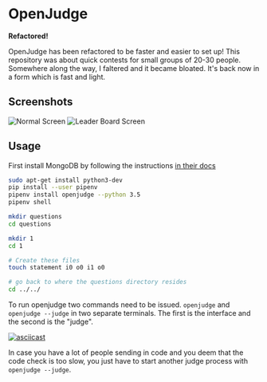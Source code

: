 OpenJudge
=========

**Refactored!**

OpenJudge has been refactored to be faster and easier to set up! This
repository was about quick contests for small groups of 20-30 people. Somewhere
along the way, I faltered and it became bloated. It's back now in a form which
is fast and light.

Screenshots
----------

![Normal Screen](https://raw.githubusercontent.com/theSage21/openJudge/master/screens/home.png)
![Leader Board Screen](https://raw.githubusercontent.com/theSage21/openJudge/master/screens/lb.png)

Usage
-----

First install MongoDB by following the instructions [in their docs](https://docs.mongodb.com/manual/tutorial/install-mongodb-on-ubuntu/)

```bash
sudo apt-get install python3-dev
pip install --user pipenv
pipenv install openjudge --python 3.5
pipenv shell

mkdir questions
cd questions

mkdir 1
cd 1

# Create these files
touch statement i0 o0 i1 o0

# go back to where the questions directory resides
cd ../../
```

To run openjudge two commands need to be issued.  `openjudge` and `openjudge --judge` in two separate terminals. The first is the interface and the second is the "judge".

[![asciicast](https://asciinema.org/a/1kaLBpe57efO7FGKEc7dHLxb0.png)](https://asciinema.org/a/1kaLBpe57efO7FGKEc7dHLxb0)


In case you have a lot of people sending in code and you deem that the code check is too slow, you just have to start another judge process with `openjudge --judge`.
